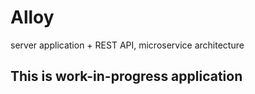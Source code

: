 # Alloy
server application + REST API, microservice architecture

## This is work-in-progress application
